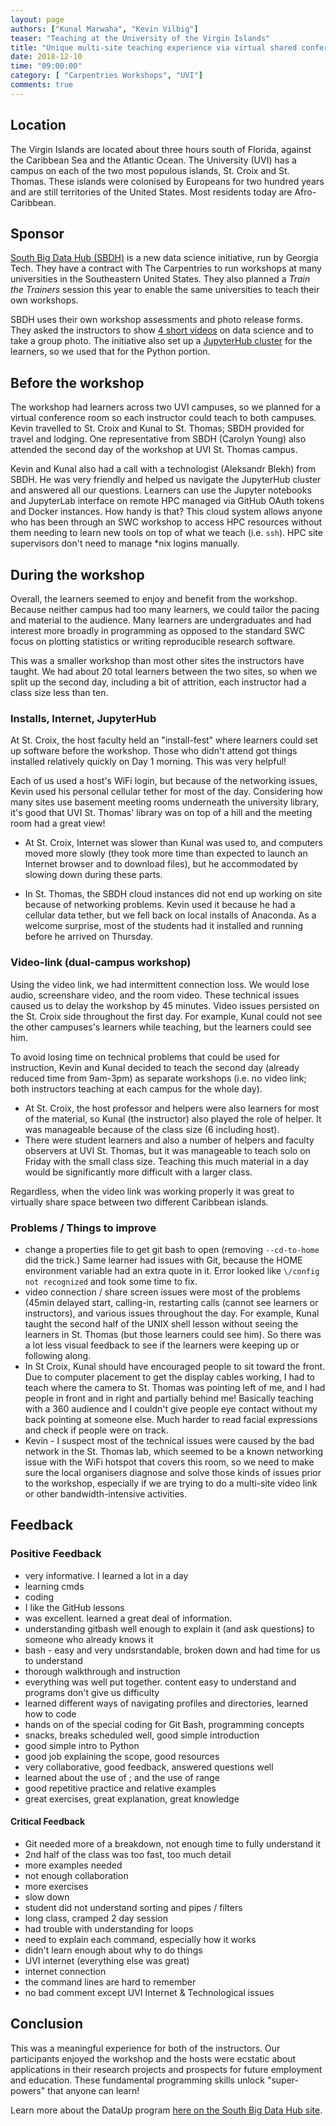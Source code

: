 ```yaml
---
layout: page
authors: ["Kunal Marwaha", "Kevin Vilbig"]
teaser: "Teaching at the University of the Virgin Islands"
title: "Unique multi-site teaching experience via virtual shared conference"
date: 2018-12-10
time: "09:00:00"
category: [ "Carpentries Workshops", "UVI"]
comments: true
---
```


## Location 
The Virgin Islands are located about three hours south of Florida, against the Caribbean Sea and the Atlantic Ocean. The University (UVI) has a campus on each of the two most populous islands, St. Croix and St. Thomas. These islands were colonised by Europeans for two hundred years and are still territories of the United States. Most residents today are Afro-Caribbean. 

## Sponsor
[South Big Data Hub (SBDH)](https://southbigdatahub.org/) is a new data science initiative, run by Georgia Tech. They have a contract with The Carpentries to run workshops at many universities in the Southeastern United States. They also planned a *Train the Trainers* session this year to enable the same universities to teach their own workshops.

SBDH uses their own workshop assessments and photo release forms. They asked the instructors to show [4 short videos](https://www.youtube.com/watch?v=ZsysnlwVE2Q&index=1&list=PLyUNw5pgUji9KbfYpehNxpogbhoUCNVlt) on data science and to take a group photo. The initiative also set up a [JupyterHub cluster](http://sbdh.space) for the learners, so we used that for the Python portion.

## Before the workshop

The workshop had learners across two UVI campuses, so we planned for a virtual conference room so each instructor could teach to both campuses. Kevin travelled to St. Croix and Kunal to St. Thomas; SBDH provided for travel and lodging. One representative from SBDH (Carolyn Young) also attended the second day of the workshop at UVI St. Thomas campus.

Kevin and Kunal also had a call with a technologist (Aleksandr Blekh) from SBDH. He was very friendly and helped us navigate the JupyterHub cluster and answered all our questions. Learners can use the Jupyter notebooks and JupyterLab interface on remote HPC managed via GitHub OAuth tokens and Docker instances. How handy is that? This cloud system allows anyone who has been through an SWC workshop to access HPC resources without them needing to learn new tools on top of what we teach (i.e. `ssh`). HPC site supervisors don't need to manage \*nix logins manually.

## During the workshop

Overall, the learners seemed to enjoy and benefit from the workshop. Because neither campus had too many learners, we could tailor the pacing and material to the audience. Many learners are undergraduates and had interest more broadly in programming as opposed to the standard SWC focus on plotting statistics or writing reproducible research software.

This was a smaller workshop than most other sites the instructors have taught. We had about 20 total learners between the two sites, so when we split up the second day, including a bit of attrition, each instructor had a class size less than ten.

### Installs, Internet, JupyterHub
At St. Croix, the host faculty held an "install-fest" where learners could set up software before the workshop. Those who didn't attend got things installed relatively quickly on Day 1 morning. This was very helpful!

Each of us used a host's WiFi login, but because of the networking issues, Kevin used his personal cellular tether for most of the day. Considering how many sites use basement meeting rooms underneath the university library, it's good that UVI St. Thomas' library was on top of a hill and the meeting room had a great view!

* At St. Croix, Internet was slower than Kunal was used to, and computers moved more slowly (they took more time than expected to launch an Internet browser and to download files), but he accommodated by slowing down during these parts.

* In St. Thomas, the SBDH cloud instances did not end up working on site because of networking problems. Kevin used it because he had a cellular data tether, but we fell back on local installs of Anaconda. As a welcome surprise, most of the students had it installed and running before he arrived on Thursday.


### Video-link (dual-campus workshop)
Using the video link, we had intermittent connection loss. We would lose audio, screenshare video, and the room video.  These technical issues caused us to delay the workshop by 45 minutes. Video issues persisted on the St. Croix side throughout the first day. For example, Kunal could not see the other campuses's learners while teaching, but the learners could see him. 

To avoid losing time on technical problems that could be used for instruction, Kevin and Kunal decided to teach the second day (already reduced time from 9am-3pm) as separate workshops (i.e. no video link; both instructors teaching at each campus for the whole day). 
* At St. Croix, the host professor and helpers were also learners for most of the material, so Kunal (the instructor) also played the role of helper. It was manageable because of the class size (6 including host).
* There were student learners and also a number of helpers and faculty observers at UVI St. Thomas, but it was manageable to teach solo on Friday with the small class size. Teaching this much material in a day would be significantly more difficult with a larger class. 

Regardless, when the video link was working properly it was great to virtually share space between two different Caribbean islands.


### Problems / Things to improve
* change a properties file to get git bash to open (removing `--cd-to-home` did the trick.) Same learner had issues with Git, because the HOME environment variable had an extra quote in it. Error looked like `\/config not recognized` and took some time to fix.
* video connection / share screen issues were most of the problems (45min delayed start, calling-in, restarting calls (cannot see learners or instructors), and various issues throughout the day. For example, Kunal taught the second half of the UNIX shell lesson without seeing the learners in St. Thomas (but those learners could see him). So there was a lot less visual feedback to see if the learners were keeping up or following along.
* In St Croix, Kunal should have encouraged people to sit toward the front. Due to computer placement to get the display cables working, I had to teach where the camera to St. Thomas was pointing left of me, and I had people in front and in right and partially behind me! Basically teaching with a 360 audience and I couldn't give people eye contact without my back pointing at someone else. Much harder to read facial expressions and check if people were on track.
* Kevin - I suspect most of the technical issues were caused by the bad network in the St. Thomas lab, which seemed to be a known networking issue with the WiFi hotspot that covers this room, so we need to make sure the local organisers diagnose and solve those kinds of issues prior to the workshop, especially if we are trying to do a multi-site video link or other bandwidth-intensive activities.

## Feedback
### Positive Feedback
* very informative. I learned a lot in a day
* learning cmds
* coding
* I like the GitHub lessons
* was excellent. learned a great deal of information.
* understanding gitbash well enough to explain it (and ask questions) to someone who already knows it
* bash - easy and very undsrstandable, broken down and had time for us to understand
* thorough walkthrough and instruction
* everything was well put together. content easy to understand and programs don't give us difficulty
* learned different ways of navigating profiles and directories, learned how to code
* hands on of the special coding for Git Bash, programming concepts
* snacks, breaks scheduled well, good simple introduction
* good simple intro to Python
* good job explaining the scope, good resources
* very collaborative, good feedback, answered questions well
* learned about the use of ; and the use of range
* good repetitive practice and relative examples
* great exercises, great explanation, great knowledge
#### Critical Feedback
* Git needed more of a breakdown, not enough time to fully understand it
* 2nd half of the class was too fast, too much detail
* more examples needed
* not enough collaboration
* more exercises
* slow down
* student did not understand sorting and pipes / filters
* long class, cramped 2 day session
* had trouble with understanding for loops
* need to explain each command, especially how it works
* didn't learn enough about why to do things
* UVI internet (everything else was great)
* internet connection
* the command lines are hard to remember
* no bad comment except UVI Internet & Technological issues


## Conclusion
This was a meaningful experience for both of the instructors. Our participants enjoyed the workshop and the hosts were ecstatic about applications in their research projects and prospects for future employment and education. These fundamental programming skills unlock "super-powers" that anyone can learn!

Learn more about the DataUp program [here on the South Big Data Hub site](https://southbigdatahub.org/programs/dataup/).
